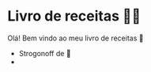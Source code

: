 # Livro de receitas :woman_cook:

Olá! Bem vindo ao meu livro de receitas :wave:

- Strogonoff de :chicken:
- 
